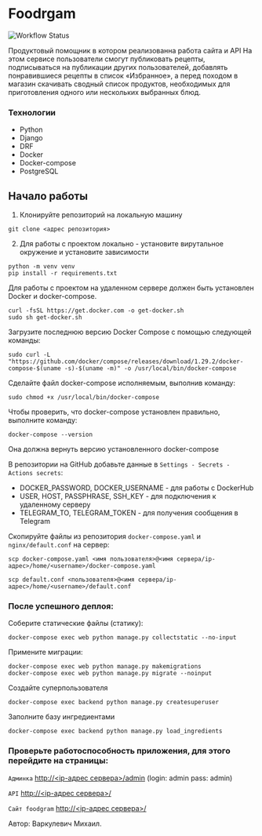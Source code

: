 # Foodrgam
![Workflow Status](https://github.com/VarkulevichM/foodgram-project-react/actions/workflows/foodgram-project-react.yml/badge.svg)

Продуктовый помощник в котором реализованна работа сайта и API 
На этом сервисе пользователи смогут публиковать рецепты, подписываться на 
публикации других пользователей, добавлять понравившиеся рецепты в список 
«Избранное», а перед походом в магазин скачивать сводный список продуктов, 
необходимых для приготовления одного или нескольких выбранных блюд.

### Технологии
- Python 
- Django 
- DRF 
- Docker
- Docker-compose
- PostgreSQL

## Начало работы

1. Клонируйте репозиторий на локальную машину
```
git clone <адрес репозитория>
```
2. Для работы с проектом локально - установите вирутальное окружение и установите зависимости
```
python -m venv venv
pip install -r requirements.txt 
```
Для работы с проектом на удаленном сервере должен быть установлен Docker и docker-compose.
```
curl -fsSL https://get.docker.com -o get-docker.sh
sudo sh get-docker.sh
```
Загрузите последнюю версию Docker Compose с помощью следующей команды:
```
sudo curl -L "https://github.com/docker/compose/releases/download/1.29.2/docker-compose-$(uname -s)-$(uname -m)" -o /usr/local/bin/docker-compose
```
Сделайте файл docker-compose исполняемым, выполнив команду:
```
sudo chmod +x /usr/local/bin/docker-compose
```
Чтобы проверить, что docker-compose установлен правильно, выполните команду:
```
docker-compose --version
```
Она должна вернуть версию установленного docker-compose

В репозитории на GitHub добавьте данные в `Settings - Secrets - Actions secrets`:
* DOCKER_PASSWORD, DOCKER_USERNAME - для работы с DockerHub 
* USER, HOST, PASSPHRASE, SSH_KEY - для подключения к удаленному серверу 
* TELEGRAM_TO, TELEGRAM_TOKEN - для получения сообщения в Telegram

Скопируйте файлы из репозитория `docker-compose.yaml` и `nginx/default.conf` на сервер:

```
scp docker-compose.yaml <имя пользователя>@<имя сервера/ip-адрес>/home/<username>/docker-compose.yaml

scp default.conf <пользователя>@<имя сервера/ip-адрес>/home/<username>/default.conf
```
### После успешного деплоя:
Соберите статические файлы (статику):
```
docker-compose exec web python manage.py collectstatic --no-input
```
Примените миграции:
```
docker-compose exec web python manage.py makemigrations
docker-compose exec web python manage.py migrate --noinput
```
Создайте суперпользователя
```
docker-compose exec backend python manage.py createsuperuser
```
Заполните базу ингредиентами
```
docker-compose exec backend python manage.py load_ingredients
```
### Проверьте работоспособность приложения, для этого перейдите на страницы:
`Админка`
[http://<ip-адрес сервера>/admin](http://51.250.90.191/admin)
(login: admin pass: admin)

`API`
[http://<ip-адрес сервера>/](http://51.250.90.191/api/)

`Сайт foodgram`
[http://<ip-адрес сервера>/](http://51.250.90.191/)








Автор: Варкулевич Михаил.
